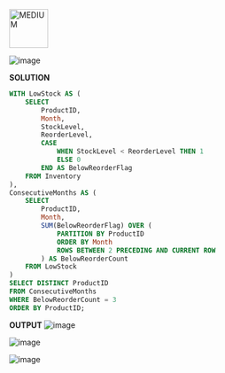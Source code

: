 <img src="https://img.shields.io/badge/MEDIUM-orange" alt="MEDIUM" width="70">

![image](https://github.com/user-attachments/assets/224a8050-79f4-4a62-a202-61d3528a864b)

**SOLUTION**
```sql
WITH LowStock AS (
    SELECT 
        ProductID,
        Month,
        StockLevel,
        ReorderLevel,
        CASE 
            WHEN StockLevel < ReorderLevel THEN 1
            ELSE 0
        END AS BelowReorderFlag
    FROM Inventory
),
ConsecutiveMonths AS (
    SELECT 
        ProductID,
        Month,
        SUM(BelowReorderFlag) OVER (
            PARTITION BY ProductID 
            ORDER BY Month 
            ROWS BETWEEN 2 PRECEDING AND CURRENT ROW
        ) AS BelowReorderCount
    FROM LowStock
)
SELECT DISTINCT ProductID
FROM ConsecutiveMonths
WHERE BelowReorderCount = 3
ORDER BY ProductID;
```
**OUTPUT**
![image](https://github.com/user-attachments/assets/8e6689e1-420b-409c-a836-5342084dc77b)

![image](https://github.com/user-attachments/assets/b41777d6-0024-453b-b70c-13bf543d5843)

![image](https://github.com/user-attachments/assets/018ecc30-7238-4b09-a282-261e1b50db34)



